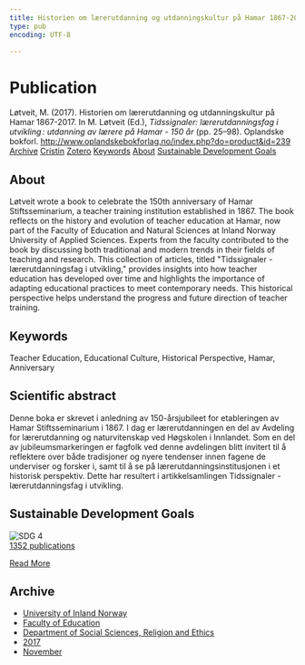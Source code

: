 ```yaml
---
title: Historien om lærerutdanning og utdanningskultur på Hamar 1867-2017
type: pub
encoding: UTF-8

---
```

<h1>Publication</h1>
<article id="csl-bib-container-G8BXV73B" class="csl-bib-container">
  <div class="csl-bib-body"> <div class="csl-entry">Løtveit, M. (2017). Historien om lærerutdanning og utdanningskultur på Hamar 1867-2017. In M. Løtveit (Ed.), <i>Tidssignaler: lærerutdanningsfag i utvikling : utdanning av lærere på Hamar - 150 år</i> (pp. 25–98). Oplandske bokforl. <a href="http://www.oplandskebokforlag.no/index.php?do=product&#38;id=239">http://www.oplandskebokforlag.no/index.php?do=product&#38;id=239</a></div> </div>
  <div class="csl-bib-buttons">
    <a href="#taxonomy-article-G8BXV73B" alt="archive" class="csl-bib-button">Archive</a>
    <a href="https://app.cristin.no/results/show.jsf?id=1519623" alt="Cristin" class="csl-bib-button">Cristin</a>
    <a href="http://zotero.org/groups/5881554/items/G8BXV73B" alt="Zotero" class="csl-bib-button">Zotero</a>
    <a href="#keywords-article-G8BXV73B" alt="keywords" class="csl-bib-button">Keywords</a>
    <a href="#about-article-G8BXV73B" alt="about_pub" class="csl-bib-button">About</a>
    <a href="#sdg-article-G8BXV73B" alt="sdg" class="csl-bib-button">Sustainable Development Goals</a>
  </div>
  <div id="csl-bib-meta-container-G8BXV73B"></div>
</article>
<div id="csl-bib-meta-G8BXV73B" class="csl-bib-meta">
  <article id="about-article-G8BXV73B" class="about_pub-article">
    <h1>About</h1>
    Løtveit wrote a book to celebrate the 150th anniversary of Hamar Stiftsseminarium, a teacher training institution established in 1867. The book reflects on the history and evolution of teacher education at Hamar, now part of the Faculty of Education and Natural Sciences at Inland Norway University of Applied Sciences. Experts from the faculty contributed to the book by discussing both traditional and modern trends in their fields of teaching and research. This collection of articles, titled "Tidssignaler - lærerutdanningsfag i utvikling," provides insights into how teacher education has developed over time and highlights the importance of adapting educational practices to meet contemporary needs. This historical perspective helps understand the progress and future direction of teacher training.
  </article>
  <article id="keywords-article-G8BXV73B" class="keywords-article">
    <h1>Keywords</h1>
    Teacher Education, Educational Culture, Historical Perspective, Hamar, Anniversary
  </article>
  <article id="abstract-article-G8BXV73B" class="abstract-article">
    <h1>Scientific abstract</h1>
    Denne boka er skrevet i anledning av 150-årsjubileet for etableringen av Hamar Stiftsseminarium i 1867. I dag er lærerutdanningen en del av Avdeling for lærerutdanning og naturvitenskap ved Høgskolen i Innlandet. Som en del av jubileumsmarkeringen er fagfolk ved denne avdelingen blitt invitert til å reflektere over både tradisjoner og nyere tendenser innen fagene de underviser og forsker i, samt til å se på lærerutdanningsinstitusjonen i et historisk perspektiv. Dette har resultert i artikkelsamlingen Tidssignaler - lærerutdanningsfag i utvikling.
  </article>
  <article id="sdg-article-G8BXV73B" class="sdg-article">
    <h1>Sustainable Development Goals</h1>
    <div class="sdg-container"><div id="sdg4" class="sdg">
        <img src="{{< params subfolder >}}images/sdg/sdg04_en.png" class="image" alt="SDG 4">
        <div class="sdg-overlay">
          <a href="/en/archive/?key=?sdg=4#archive" class="sdg-publication-count"><span>1352</span> publications</a>
          <p><a href="https://sdgs.un.org/goals/goal4" class="sdg-read-more">Read More</a></p>
        </div>
      </div></div>
  </article>
  <article id="taxonomy-article-G8BXV73B" class="taxonomy-article">
    <h1>Archive</h1>
    <ul>
      <li>
        <a href="/en/archive/?key=3DCRN523">University of Inland Norway</a>
      </li>
      <li>
        <a href="/en/archive/?key=WYNZA47F">Faculty of Education</a>
      </li>
      <li>
        <a href="/en/archive/?key=XY7UYWKQ">Department of Social Sciences, Religion and Ethics</a>
      </li>
      <li>
        <a href="/en/archive/?key=C5RPEIFL">2017</a>
      </li>
      <li>
        <a href="/en/archive/?key=8EQDUWKD">November</a>
      </li>
    </ul>
  </article>
</div>
